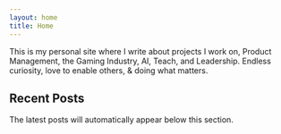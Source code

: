 ```yaml
---
layout: home
title: Home
---
```


This is my personal site where I write about projects I work on, Product Management, the Gaming Industry, AI, Teach, and Leadership.
Endless curiosity, love to enable others, & doing what matters.

## Recent Posts

The latest posts will automatically appear below this section. 